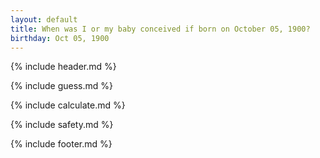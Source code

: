 ```yaml
---
layout: default
title: When was I or my baby conceived if born on October 05, 1900?
birthday: Oct 05, 1900
---
```


{% include header.md %}

{% include guess.md %}

{% include calculate.md %}

{% include safety.md %}

{% include footer.md %}



